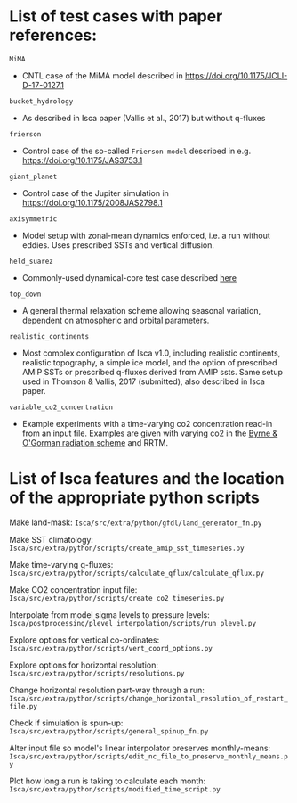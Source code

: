 # List of test cases with paper references:

`MiMA`
* CNTL case of the MiMA model described in <https://doi.org/10.1175/JCLI-D-17-0127.1>

`bucket_hydrology`
* As described in Isca paper (Vallis et al., 2017) but without q-fluxes

`frierson`
* Control case of the so-called `Frierson model` described in e.g. <https://doi.org/10.1175/JAS3753.1>

`giant_planet`
* Control case of the Jupiter simulation in <https://doi.org/10.1175/2008JAS2798.1>

`axisymmetric`
* Model setup with zonal-mean dynamics enforced, i.e. a run without eddies. Uses prescribed SSTs and vertical diffusion.

`held_suarez`
* Commonly-used dynamical-core test case described [here][1]

`top_down`
* A general thermal relaxation scheme allowing seasonal variation, dependent on atmospheric and orbital parameters.

`realistic_continents`
* Most complex configuration of Isca v1.0, including realistic continents, realistic topography, a simple ice model, and the option of prescribed AMIP SSTs or prescribed q-fluxes derived from AMIP ssts. Same setup used in Thomson & Vallis, 2017 (submitted), also described in Isca paper.

`variable_co2_concentration`
* Example experiments with a time-varying co2 concentration read-in from an input file. Examples are given with varying co2 in the [Byrne & O'Gorman radiation scheme](https://doi.org/10.1175/JCLI-D-12-00262.1) and RRTM.

# List of Isca features and the location of the appropriate python scripts

Make land-mask:
`Isca/src/extra/python/gfdl/land_generator_fn.py`

Make SST climatology:
`Isca/src/extra/python/scripts/create_amip_sst_timeseries.py`

Make time-varying q-fluxes:
`Isca/src/extra/python/scripts/calculate_qflux/calculate_qflux.py`

Make CO2 concentration input file:
`Isca/src/extra/python/scripts/create_co2_timeseries.py`

Interpolate from model sigma levels to pressure levels:
`Isca/postprocessing/plevel_interpolation/scripts/run_plevel.py`

Explore options for vertical co-ordinates:
`Isca/src/extra/python/scripts/vert_coord_options.py`

Explore options for horizontal resolution:
`Isca/src/extra/python/scripts/resolutions.py`

Change horizontal resolution part-way through a run:
`Isca/src/extra/python/scripts/change_horizontal_resolution_of_restart_file.py`

Check if simulation is spun-up:
`Isca/src/extra/python/scripts/general_spinup_fn.py`

Alter input file so model's linear interpolator preserves monthly-means:
`Isca/src/extra/python/scripts/edit_nc_file_to_preserve_monthly_means.py`

Plot how long a run is taking to calculate each month:
`Isca/src/extra/python/scripts/modified_time_script.py`

[1]: https://doi.org/10.1175/1520-0477(1994)075<1825:APFTIO>2.0.CO;2

